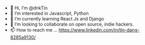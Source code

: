 - 👋 Hi, I’m @dnkTin
- 👀 I’m interested in Javascript, Python
- 🌱 I’m currently learning React Js and Django
- 💞️ I’m looking to collaborate on open source, indie hackers.
- 📫 How to reach me ...
https://www.linkedin.com/in/tin-dang-8285a9130/
<!---
dnkTin/dnkTin is a ✨ special ✨ repository because its `README.md` (this file) appears on your GitHub profile.
You can click the Preview link to take a look at your changes.
--->
